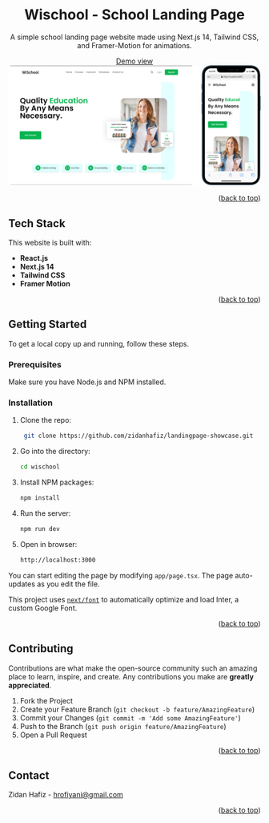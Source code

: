 <a name="readme-top"></a>

<div align="center">
  <h1>Wischool - School Landing Page</h1>
  <p>
    A simple school landing page website made using Next.js 14, Tailwind CSS, and Framer-Motion for animations.
  </p>
  <a href="https://wischool-ochre.vercel.app/" target="_blank">Demo view</a>
  <img src="/wischool/public/thumbnail.png" alt="thumbnail">
</div>

<p align="right">(<a href="#readme-top">back to top</a>)</p>

## Tech Stack

This website is built with:
- **React.js**
- **Next.js 14**
- **Tailwind CSS**
- **Framer Motion**

<p align="right">(<a href="#readme-top">back to top</a>)</p>

## Getting Started

To get a local copy up and running, follow these steps.

### Prerequisites

Make sure you have Node.js and NPM installed.

### Installation

1. Clone the repo:
   ```bash
    git clone https://github.com/zidanhafiz/landingpage-showcase.git
   ```
2. Go into the directory:
   ```bash
   cd wischool
   ```
3. Install NPM packages:
	 ```bash
	 npm install
	 ```
4. Run the server:
	```bash
	npm run dev
	```
5. Open in browser:
	```bash
	http://localhost:3000
	```

You can start editing the page by modifying `app/page.tsx`. The page auto-updates as you edit the file.

This project uses [`next/font`](https://nextjs.org/docs/basic-features/font-optimization) to automatically optimize and load Inter, a custom Google Font.
<p align="right">(<a href="#readme-top">back to top</a>)</p>

## Contributing

Contributions are what make the open-source community such an amazing place to learn, inspire, and create. Any contributions you make are **greatly appreciated**.

1.  Fork the Project
2.  Create your Feature Branch (`git checkout -b feature/AmazingFeature`)
3.  Commit your Changes (`git commit -m 'Add some AmazingFeature'`)
4.  Push to the Branch (`git push origin feature/AmazingFeature`)
5.  Open a Pull Request

<p align="right">(<a href="#readme-top">back to top</a>)</p>

## Contact

Zidan Hafiz - hrofiyani@gmail.com

<p align="right">(<a href="#readme-top">back to top</a>)</p> 